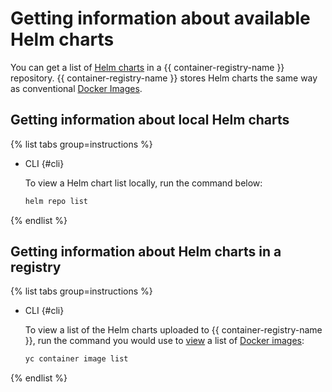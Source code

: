 # Getting information about available Helm charts

You can get a list of [Helm charts](https://helm.sh/docs/topics/charts/) in a {{ container-registry-name }} repository. {{ container-registry-name }} stores Helm charts the same way as conventional [Docker Images](../../concepts/docker-image.md).

## Getting information about local Helm charts

{% list tabs group=instructions %}

- CLI {#cli}

  To view a Helm chart list locally, run the command below:

  ```bash
  helm repo list
  ```

{% endlist %}

## Getting information about Helm charts in a registry

{% list tabs group=instructions %}

- CLI {#cli}

  To view a list of the Helm charts uploaded to {{ container-registry-name }}, run the command you would use to [view](../docker-image/docker-image-list.md#docker-image-list) a list of [Docker images](../../concepts/docker-image.md):

  ```bash
  yc container image list
  ```

{% endlist %}